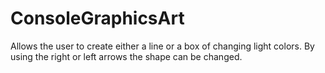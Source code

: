 # ConsoleGraphicsArt
Allows the user to create either a line or a box of changing light colors. By using the right or left arrows the shape can be changed.
